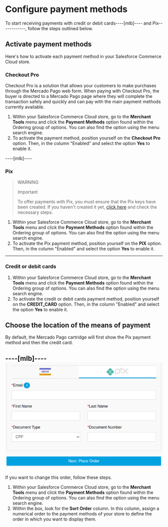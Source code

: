 # Configure payment methods

To start receiving payments with credit or debit cards----[mlb]---- and Pix------------, follow the steps outlined below.

## Activate payment methods

Here's how to activate each payment method in your Salesforce Commerce Cloud store.

### Checkout Pro

Checkout Pro is a solution that allows your customers to make purchases through the Mercado Pago web form. When paying with Checkout Pro, the buyer is directed to a Mercado Pago page where they will complete the transaction safely and quickly and can pay with the main payment methods currently available.

1. Within your Salesforce Commerce Cloud store, go to the **Merchant Tools** menu and click the **Payment Methods** option found within the Ordering group of options. You can also find the option using the menu search engine.
2. To activate the payment method, position yourself on the **Checkout Pro** option. Then, in the column "Enabled" and select the option **Yes** to enable it.

----[mlb]----
### Pix

> WARNING
>
> Important
>
> To offer payments with Pix, you must ensure that the Pix keys have been created. If you haven't created it yet, [click here](https://www.youtube.com/watch?v=60tApKYVnkA) and check the necessary steps.

1. Within your Salesforce Commerce Cloud store, go to the **Merchant Tools** menu and click the **Payment Methods** option found within the Ordering group of options. You can also find the option using the menu search engine.
2. To activate the Pix payment method, position yourself on the **PIX** option. Then, in the column "Enabled" and select the option **Yes** to enable it.
------------

### Credit or debit cards

1. Within your Salesforce Commerce Cloud store, go to the **Merchant Tools** menu and click the **Payment Methods** option found within the Ordering group of options. You can also find the option using the menu search engine.
2. To activate the credit or debit cards payment method, position yourself on the **CREDIT_CARD** option. Then, in the column "Enabled" and select the option **Yes** to enable it.

## Choose the location of the means of payment

By default, the Mercado Pago cartridge will first show the Pix payment method and then the credit card. 

----[mlb]----
![payment-methods](/images/salesforce/payment-methods.png)
------------

If you want to change this order, follow these steps.

1. Within your Salesforce Commerce Cloud store, go to the **Merchant Tools** menu and click the **Payment Methods** option found within the Ordering group of options. You can also find the option using the menu search engine.
2. Within the box, look for the **Sort Order** column. In this column, assign a numerical order to the payment methods of your store to define the order in which you want to display them.